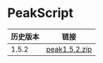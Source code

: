 
# PeakScript

历史版本|链接
-|-
1.5.2|[peak1.5.2.zip](https://github.com/Jenocn/PeakScript/releases/tag/v1.5.2)
